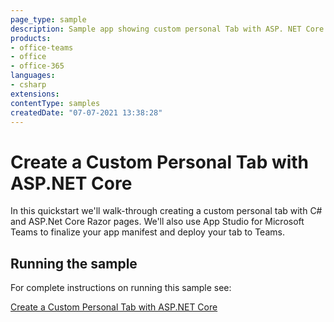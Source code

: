 ```yaml
---
page_type: sample
description: Sample app showing custom personal Tab with ASP. NET Core
products:
- office-teams
- office
- office-365
languages:
- csharp
extensions:
contentType: samples
createdDate: "07-07-2021 13:38:28"
---
```

# Create a Custom Personal Tab with ASP.NET Core

In this quickstart we'll walk-through creating a custom personal tab with C# and ASP.Net Core Razor pages. We'll also use App Studio for Microsoft Teams to finalize your app manifest and deploy your tab to Teams.

## Running the sample

For complete instructions on running this sample see:

[Create a Custom Personal Tab with ASP.NET Core](https://docs.microsoft.com/en-us/microsoftteams/platform/tabs/quickstarts/create-personal-tab-dotnet-core)
